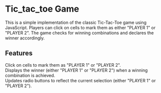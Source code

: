 # Tic_tac_toe Game
This is a simple implementation of the classic Tic-Tac-Toe game using JavaScript. Players can click on cells to mark them as either "PLAYER 1" or "PLAYER 2". The game checks for winning combinations and declares the winner accordingly.

<h2>Features</h2>
Click on cells to mark them as "PLAYER 1" or "PLAYER 2".<br>
Displays the winner (either "PLAYER 1" or "PLAYER 2") when a winning combination is achieved.<br>
Updates radio buttons to reflect the current selection (either "PLAYER 1" or "PLAYER 2").
